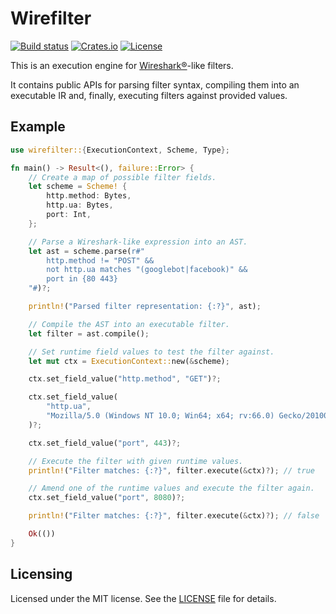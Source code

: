 # Wirefilter

[![Build status](https://img.shields.io/travis/com/cloudflare/wirefilter.svg)](https://travis-ci.com/cloudflare/wirefilter)
[![Crates.io](https://img.shields.io/crates/v/wirefilter-engine.svg)](https://crates.io/crates/wirefilter-engine)
[![License](https://img.shields.io/github/license/cloudflare/wirefilter.svg)](LICENSE)

This is an execution engine for [Wireshark®](https://www.wireshark.org/)-like filters.

It contains public APIs for parsing filter syntax, compiling them into
an executable IR and, finally, executing filters against provided values.

## Example

```rust
use wirefilter::{ExecutionContext, Scheme, Type};

fn main() -> Result<(), failure::Error> {
    // Create a map of possible filter fields.
    let scheme = Scheme! {
        http.method: Bytes,
        http.ua: Bytes,
        port: Int,
    };

    // Parse a Wireshark-like expression into an AST.
    let ast = scheme.parse(r#"
        http.method != "POST" &&
        not http.ua matches "(googlebot|facebook)" &&
        port in {80 443}
    "#)?;

    println!("Parsed filter representation: {:?}", ast);

    // Compile the AST into an executable filter.
    let filter = ast.compile();

    // Set runtime field values to test the filter against.
    let mut ctx = ExecutionContext::new(&scheme);

    ctx.set_field_value("http.method", "GET")?;

    ctx.set_field_value(
        "http.ua",
        "Mozilla/5.0 (Windows NT 10.0; Win64; x64; rv:66.0) Gecko/20100101 Firefox/66.0",
    )?;

    ctx.set_field_value("port", 443)?;

    // Execute the filter with given runtime values.
    println!("Filter matches: {:?}", filter.execute(&ctx)?); // true

    // Amend one of the runtime values and execute the filter again.
    ctx.set_field_value("port", 8080)?;

    println!("Filter matches: {:?}", filter.execute(&ctx)?); // false

    Ok(())
}
```

## Licensing

Licensed under the MIT license. See the [LICENSE](LICENSE) file for details.
